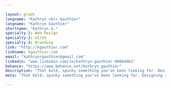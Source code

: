 ```yaml
---

layout: grads
longname: "Kathryn <br> Gauthier"
longname: "Kathryn Gauthier"
shortname: "Kathryn G."
specialty-1: Web Design
specialty-2: UI/UX
specialty-3: Branding
link: "http://kgauthier.com"
linkname: kgauthier.com
email: "kathrynrgauthier@gmail.com"
linkedin: "www.linkedin.com/in/kathryn-gauthier-908b49b1"
behance: "https://www.behance.net/kathryn_gauthier"
description: "That bold, spunky something you've been looking for. Designing really hard."
meta: "That bold, spunky something you've been looking for. Designing really hard."

---
```

